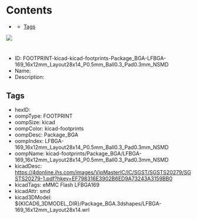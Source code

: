 



Contents
========

* [](#)
	* [Tags](#tags)
  
![][im]
# 

- ID: FOOTPRINT-kicad-kicad-footprints-Package_BGA-LFBGA-169_16x12mm_Layout28x14_P0.5mm_Ball0.3_Pad0.3mm_NSMD
- Name: 
- Description: 

## Tags

- hexID: 
- oompType: FOOTPRINT
- oompSize: kicad
- oompColor: kicad-footprints
- oompDesc: Package_BGA
- oompIndex: LFBGA-169_16x12mm_Layout28x14_P0.5mm_Ball0.3_Pad0.3mm_NSMD
- oompName: kicad-footprints/Package_BGA/LFBGA-169_16x12mm_Layout28x14_P0.5mm_Ball0.3_Pad0.3mm_NSMD
- kicadDesc: https://4donline.ihs.com/images/VipMasterIC/IC/SGST/SGSTS20279/SGSTS20279-1.pdf?hkey=EF798316E3902B6ED9A73243A3159BB0
- kicadTags: eMMC Flash LFBGA169
- kicadAttr: smd
- kicad3DModel: ${KICAD6_3DMODEL_DIR}/Package_BGA.3dshapes/LFBGA-169_16x12mm_Layout28x14.wrl



[im]: image.png
